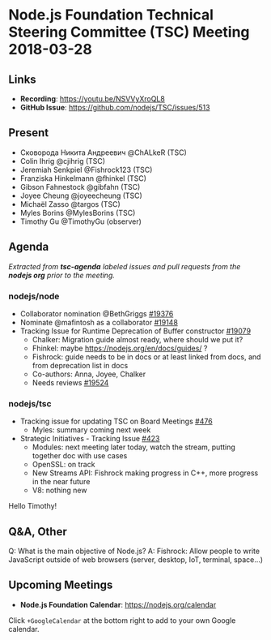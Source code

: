 # Node.js Foundation Technical Steering Committee (TSC) Meeting 2018-03-28

## Links

* **Recording**:  <https://youtu.be/NSVVyXroQL8>
* **GitHub Issue**: <https://github.com/nodejs/TSC/issues/513>

## Present

* Сковорода Никита Андреевич @ChALkeR (TSC)
* Colin Ihrig @cjihrig (TSC)
* Jeremiah Senkpiel @Fishrock123 (TSC)
* Franziska Hinkelmann @fhinkel (TSC)
* Gibson Fahnestock @gibfahn (TSC)
* Joyee Cheung @joyeecheung (TSC)
* Michaël Zasso @targos (TSC)
* Myles Borins @MylesBorins (TSC)
* Timothy Gu @TimothyGu (observer)

## Agenda

*Extracted from **tsc-agenda** labeled issues and pull requests from the **nodejs org** prior to the meeting.*

### nodejs/node

* Collaborator nomination @BethGriggs [#19376](https://github.com/nodejs/node/issues/19376)
* Nominate @mafintosh as a collaborator [#19148](https://github.com/nodejs/node/issues/19148)
* Tracking Issue for Runtime Deprecation of Buffer constructor [#19079](https://github.com/nodejs/node/issues/19079)
  * Chalker: Migration guide almost ready, where should we put it?
  * Fhinkel: maybe <https://nodejs.org/en/docs/guides/> ?
  * Fishrock: guide needs to be in docs or at least linked from docs, and from deprecation list in docs
  * Co-authors: Anna, Joyee, Chalker
  * Needs reviews [#19524](https://github.com/nodejs/node/pull/19524)

### nodejs/tsc

* Tracking issue for updating TSC on Board Meetings [#476](https://github.com/nodejs/TSC/issues/476)
  * Myles: summary coming next week
* Strategic Initiatives - Tracking Issue [#423](https://github.com/nodejs/TSC/issues/423)
  * Modules: next meeting later today, watch the stream, putting together doc with use cases
  * OpenSSL: on track
  * New Streams API: Fishrock making progress in C++, more progress in the near future
  * V8: nothing new

Hello Timothy!

## Q&A, Other

Q: What is the main objective of Node.js?
A: Fishrock: Allow people to write JavaScript outside of web browsers (server, desktop, IoT, terminal, space…)

## Upcoming Meetings

* **Node.js Foundation Calendar**: <https://nodejs.org/calendar>

Click `+GoogleCalendar` at the bottom right to add to your own Google calendar.
